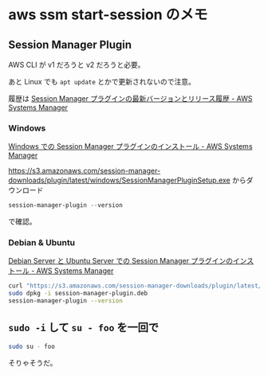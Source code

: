 # aws ssm start-session のメモ

## Session Manager Plugin

AWS CLI が v1 だろうと v2 だろうと必要。

あと Linux でも `apt update` とかで更新されないので注意。

履歴は
[Session Manager プラグインの最新バージョンとリリース履歴 - AWS Systems Manager](https://docs.aws.amazon.com/ja_jp/systems-manager/latest/userguide/plugin-version-history.html)

### Windows

[Windows での Session Manager プラグインのインストール - AWS Systems Manager](https://docs.aws.amazon.com/ja_jp/systems-manager/latest/userguide/install-plugin-windows.html)

<https://s3.amazonaws.com/session-manager-downloads/plugin/latest/windows/SessionManagerPluginSetup.exe> からダウンロード

```powershell
session-manager-plugin --version
```

で確認。

### Debian & Ubuntu

[Debian Server と Ubuntu Server での Session Manager プラグインのインストール - AWS Systems Manager](https://docs.aws.amazon.com/ja_jp/systems-manager/latest/userguide/install-plugin-debian-and-ubuntu.html)

```sh
curl "https://s3.amazonaws.com/session-manager-downloads/plugin/latest/ubuntu_64bit/session-manager-plugin.deb" -o "session-manager-plugin.deb"
sudo dpkg -i session-manager-plugin.deb
session-manager-plugin --version
```

## `sudo -i` して `su - foo` を一回で

```sh
sudo su - foo
```

そりゃそうだ。
